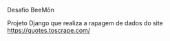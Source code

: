 Desafio BeeMôn

Projeto Django que realiza a rapagem de dados do site https://quotes.toscrape.com/

